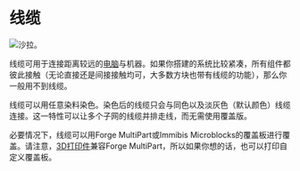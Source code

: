 # 线缆

![沙拉。](oredict:oc:cable)

线缆可用于连接距离较远的[电脑](../general/computer.md)与机器。如果你搭建的系统比较紧凑，所有组件都彼此接触（无论直接还是间接接触均可，大多数方块也带有线缆的功能），那么你一般用不到线缆。

线缆可以用任意染料染色。染色后的线缆只会与同色以及淡灰色（默认颜色）线缆连接。这一特性可以让多个子网的线缆并排走线，而无需使用覆盖版。

必要情况下，线缆可以用Forge MultiPart或Immibis Microblocks的覆盖板进行覆盖。请注意，[3D打印件](print.md)兼容Forge MultiPart，所以如果你想的话，也可以打印自定义覆盖板。

